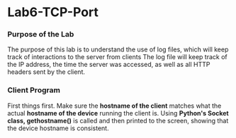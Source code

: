 # Lab6-TCP-Port
### Purpose of the Lab
The purpose of this lab is to understand the use of log files, which will keep track of interactions to the server from clients
The log file will keep track of the IP address, the time the server was accessed, as well as all HTTP headers sent by the client.

### Client Program
First things first. Make sure the **hostname of the client** matches what the actual **hostname of the device** running the client is.
Using **Python's Socket class, gethostname()** is called and then printed to the screen, showing that the device hostname is consistent.
